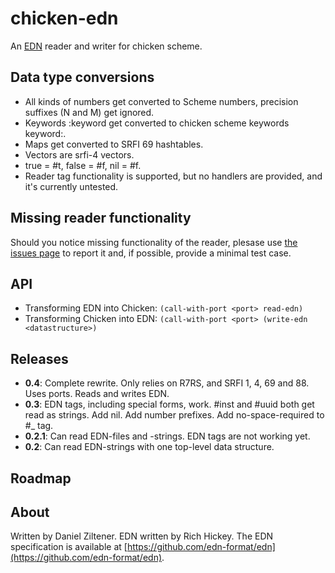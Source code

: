 chicken-edn
===========

An [EDN](https://github.com/edn-format/edn) reader and writer for chicken scheme.

Data type conversions
---------------------

 * All kinds of numbers get converted to Scheme numbers, precision suffixes (N and M) get ignored.
 * Keywords :keyword get converted to chicken scheme keywords keyword:.
 * Maps get converted to SRFI 69 hashtables.
 * Vectors are srfi-4 vectors.
 * true = #t, false = #f, nil = #f.
 * Reader tag functionality is supported, but no handlers are provided, and it's currently untested.

Missing reader functionality
----------------------------
Should you notice missing functionality of the reader, plesase use [the issues page](https://github.com/zilti/chicken-edn/issues) to report
it and, if possible, provide a minimal test case.

API
---

* Transforming EDN into Chicken: `(call-with-port <port> read-edn)`
* Transforming Chicken into EDN: `(call-with-port <port> (write-edn <datastructure>)`

Releases
--------

 * **0.4**: Complete rewrite. Only relies on R7RS, and SRFI 1, 4, 69 and 88. Uses ports. Reads and writes EDN.
 * **0.3**: EDN tags, including special forms, work. #inst and #uuid both get read as strings. Add nil. Add number prefixes. Add no-space-required to #_ tag.
 * **0.2.1**: Can read EDN-files and -strings. EDN tags are not working yet.
 * **0.2**: Can read EDN-strings with one top-level data structure.

Roadmap
-------


About
-----
Written by Daniel Ziltener. EDN written by Rich Hickey. The EDN specification is available at [https://github.com/edn-format/edn](https://github.com/edn-format/edn).
